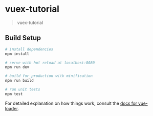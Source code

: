 # vuex-tutorial

> vuex-tutorial

## Build Setup

``` bash
# install dependencies
npm install

# serve with hot reload at localhost:8080
npm run dev

# build for production with minification
npm run build

# run unit tests
npm test
```

For detailed explanation on how things work, consult the [docs for vue-loader](http://vuejs.github.io/vue-loader).
